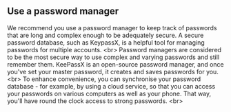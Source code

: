 
## Use a password manager

We recommend you use a password manager to keep track of passwords that are long and complex enough to be adequately secure. A secure password database, such as KeypassX, is a helpful tool for managing passwords for multiple accounts.
&lt;br&gt;
Password managers are considered to be the most secure way to use complex and varying passwords and still remember them. KeePassX is an open-source password manager, and once you&#39;ve set your master password, it creates and saves passwords for you.
&lt;br&gt;
To enhance convenience, you can synchronise your password database - for example, by using a cloud service, so that you can access your passwords on various computers as well as your phone. That way, you&#39;ll have round the clock access to strong passwords.
&lt;br&gt;
